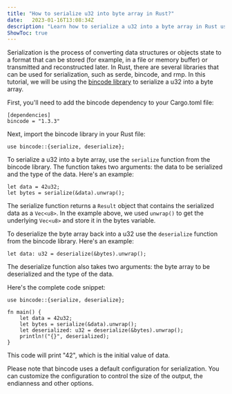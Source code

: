 ```yaml
---
title: "How to serialize u32 into byte array in Rust?"
date: 	2023-01-16T13:08:34Z
description: "Learn how to serialize a u32 into a byte array in Rust using the bincode library with code examples and step-by-step instructions."
ShowToc: true
---
```


Serialization is the process of converting data structures or objects state to a format that can be stored (for example, in a file or memory buffer) or transmitted and reconstructed later. In Rust, there are several libraries that can be used for serialization, such as serde, bincode, and rmp. In this tutorial, we will be using the [bincode library](https://crates.io/crates/bincode) to serialize a u32 into a byte array.

First, you'll need to add the bincode dependency to your Cargo.toml file:

```
[dependencies]
bincode = "1.3.3"
```

Next, import the bincode library in your Rust file:

```
use bincode::{serialize, deserialize};
```

To serialize a u32 into a byte array, use the `serialize` function from the bincode library. The function takes two arguments: the data to be serialized and the type of the data. Here's an example:

```
let data = 42u32;
let bytes = serialize(&data).unwrap();
```

The serialize function returns a `Result` object that contains the serialized data as a `Vec<u8>`. In the example above, we used `unwrap()` to get the underlying `Vec<u8>` and store it in the bytes variable.

To deserialize the byte array back into a u32 use the `deserialize` function from the bincode library. Here's an example:

```
let data: u32 = deserialize(&bytes).unwrap();
```

The deserialize function also takes two arguments: the byte array to be deserialized and the type of the data.

Here's the complete code snippet:

```
use bincode::{serialize, deserialize};

fn main() {
    let data = 42u32;
    let bytes = serialize(&data).unwrap();
    let deserialized: u32 = deserialize(&bytes).unwrap();
    println!("{}", deserialized);
}
```

This code will print "42", which is the initial value of data.

Please note that bincode uses a default configuration for serialization. You can customize the configuration to control the size of the output, the endianness and other options.